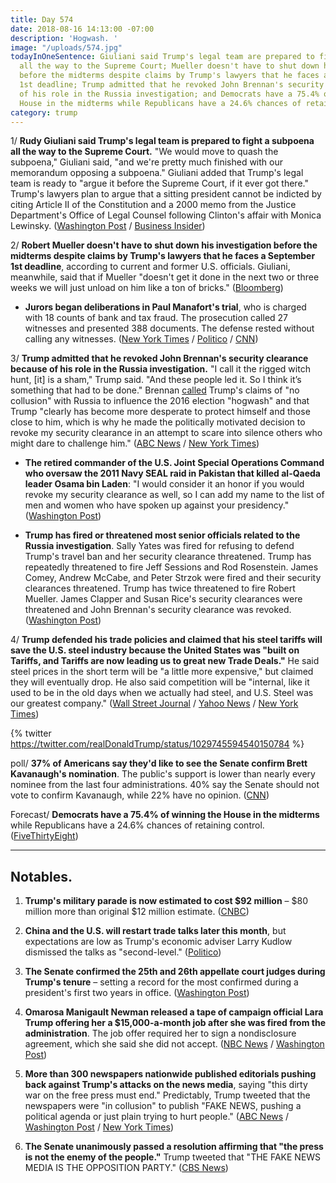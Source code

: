 ```yaml
---
title: Day 574
date: 2018-08-16 14:13:00 -07:00
description: 'Hogwash. '
image: "/uploads/574.jpg"
todayInOneSentence: Giuliani said Trump's legal team are prepared to fight a subpoena
  all the way to the Supreme Court; Mueller doesn't have to shut down his investigation
  before the midterms despite claims by Trump's lawyers that he faces a September
  1st deadline; Trump admitted that he revoked John Brennan's security clearance because
  of his role in the Russia investigation; and Democrats have a 75.4% of winning the
  House in the midterms while Republicans have a 24.6% chances of retaining control.
category: trump
---
```


1/ **Rudy Giuliani said Trump's legal team is prepared to fight a subpoena all the way to the Supreme Court.** "We would move to quash the subpoena," Giuliani said, "and we're pretty much finished with our memorandum opposing a subpoena." Giuliani added that Trump's legal team is ready to "argue it before the Supreme Court, if it ever got there." Trump's lawyers plan to argue that a sitting president cannot be indicted by citing Article II of the Constitution and a 2000 memo from the Justice Department's Office of Legal Counsel following Clinton's affair with Monica Lewinsky. ([Washington Post](https://www.washingtonpost.com/politics/trumps-lawyers-prepare-to-fight-subpoena-all-the-way-to-the-supreme-court/2018/08/15/c65b638c-a0cc-11e8-93e3-24d1703d2a7a_story.html?utm_term=.e13141c6b04f) / [Business Insider](https://www.businessinsider.com/how-trump-legal-team-will-fight-mueller-subpoena-2018-8))

2/ **Robert Mueller doesn't have to shut down his investigation before the midterms despite claims by Trump's lawyers that he faces a September 1st deadline**, according to current and former U.S. officials. Giuliani, meanwhile, said that if Mueller "doesn't get it done in the next two or three weeks we will just unload on him like a ton of bricks." ([Bloomberg](https://www.bloomberg.com/news/articles/2018-08-15/mueller-probe-seen-pushing-past-trump-demanded-sept-1-deadline))

* **Jurors began deliberations in Paul Manafort's trial**, who is charged with 18 counts of bank and tax fraud. The prosecution called 27 witnesses and presented 388 documents. The defense rested without calling any witnesses. ([New York Times](https://www.nytimes.com/2018/08/16/us/politics/paul-manafort-trial-jury-verdict.html) / [Politico](https://www.politico.com/story/2018/08/16/paul-manafort-trial-verdict-latest-updates-779660) / [CNN](https://www.cnn.com/2018/08/16/politics/paul-manafort-trial-robert-mueller-donald-trump/index.html))

3/ **Trump admitted that he revoked John Brennan's security clearance because of his role in the Russia investigation.** "I call it the rigged witch hunt, \[it\] is a sham," Trump said. "And these people led it. So I think it’s something that had to be done." Brennan [called](https://www.nytimes.com/2018/08/16/opinion/john-brennan-trump-russia-collusion-security-clearance.html) Trump's claims of "no collusion" with Russia to influence the 2016 election "hogwash" and that Trump "clearly has become more desperate to protect himself and those close to him, which is why he made the politically motivated decision to revoke my security clearance in an attempt to scare into silence others who might dare to challenge him." ([ABC News](https://abcnews.go.com/Politics/trump-cites-russia-probe-motivation-revoking-cia-directors/story?id=57212696) / [New York Times](https://www.nytimes.com/2018/08/16/us/politics/ex-cia-director-john-brennan-strikes-back-after-trump-revokes-his-security-clearance.html))

* **The retired commander of the U.S. Joint Special Operations Command who oversaw the 2011 Navy SEAL raid in Pakistan that killed al-Qaeda leader Osama bin Laden**: "I would consider it an honor if you would revoke my security clearance as well, so I can add my name to the list of men and women who have spoken up against your presidency." ([Washington Post](https://www.washingtonpost.com/opinions/revoke-my-security-clearance-too-mr-president/2018/08/16/8b149b02-a178-11e8-93e3-24d1703d2a7a_story.html?utm_term=.56d921baaeb6))

* **Trump has fired or threatened most senior officials related to the Russia investigation**. Sally Yates was fired for refusing to defend Trump's travel ban and her security clearance threatened. Trump has repeatedly threatened to fire Jeff Sessions and Rod Rosenstein. James Comey, Andrew McCabe, and Peter Strzok were fired and their security clearances threatened. Trump has twice threatened to fire Robert Mueller. James Clapper and Susan Rice's security clearances were threatened and John Brennan's security clearance was revoked. ([Washington Post](https://www.washingtonpost.com/politics/2018/08/16/trump-has-now-fired-or-threatened-most-senior-officials-related-russia-investigation/))

4/ **Trump defended his trade policies and claimed that his steel tariffs will save the U.S. steel industry because the United States was "built on Tariffs, and Tariffs are now leading us to great new Trade Deals."** He said steel prices in the short term will be "a little more expensive," but claimed they will eventually drop. He also said competition will be "internal, like it used to be in the old days when we actually had steel, and U.S. Steel was our greatest company." ([Wall Street Journal](http://wsj.com/articles/trump-says-his-tariffs-will-rescue-u-s-steel-industry-1534377855) / [Yahoo News](https://finance.yahoo.com/news/donald-trump-country-built-tariffs-163232533.html) / [New York Times](https://www.nytimes.com/2018/08/15/us/politics/trump-tariffs-fact-check.html))

{% twitter https://twitter.com/realDonaldTrump/status/1029745594540150784 %}

poll/ **37% of Americans say they'd like to see the Senate confirm Brett Kavanaugh's nomination**. The public's support is lower than nearly every nominee from the last four administrations. 40% say the Senate should not vote to confirm Kavanaugh, while 22% have no opinion. ([CNN](https://www.cnn.com/2018/08/16/politics/cnn-poll-kavanaugh-confirmation/index.html))

Forecast/ **Democrats have a 75.4% of winning the House in the midterms** while Republicans have a 24.6% chances of retaining control. ([FiveThirtyEight](https://projects.fivethirtyeight.com/2018-midterm-election-forecast/house/))

---

## Notables.

1. **Trump's military parade is now estimated to cost $92 million** – $80 million more than original $12 million estimate. ([CNBC](https://www.cnbc.com/2018/08/16/trump-military-parade-expected-to-cost-80-million-more-than-estimated.html))

2. **China and the U.S. will restart trade talks later this month**, but expectations are low as Trump's economic adviser Larry Kudlow dismissed the talks as "second-level." ([Politico](https://www.politico.com/story/2018/08/16/china-trade-talks-tariffs-august-742543))

3. **The Senate confirmed the 25th and 26th appellate court judges during Trump's tenure** – setting a record for the most confirmed during a president's first two years in office. ([Washington Post](https://www.washingtonpost.com/powerpost/senate-confirms-25th-appellate-judge-as-gop-reshapes-court-at-record-clip/2018/08/16/e357d0d8-a167-11e8-83d2-70203b8d7b44_story.html))

4. **Omarosa Manigault Newman released a tape of campaign official Lara Trump offering her a $15,000-a-month job after she was fired from the administration**. The job offer required her to sign a nondisclosure agreement, which she said she did not accept. ([NBC News](https://www.nbcnews.com/politics/white-house/omarosa-releases-secret-tape-lara-trump-offering-her-15k-month-n901306) / [Washington Post](https://www.washingtonpost.com/politics/omarosa-manigault-newman-releases-secret-recording-of-15000-a-month-job-offer-from-lara-trump/2018/08/16/1b4ad7ea-a179-11e8-8e87-c869fe70a721_story.html))

5. **More than 300 newspapers nationwide published editorials pushing back against Trump's attacks on the news media**, saying "this dirty war on the free press must end." Predictably, Trump tweeted that the newspapers were "in collusion" to publish "FAKE NEWS, pushing a political agenda or just plain trying to hurt people." ([ABC News](https://abcnews.go.com/Politics/300-newspapers-publish-editorials-response-trumps-attack-media/story?id=57194338) / [Washington Post](https://www.washingtonpost.com/news/arts-and-entertainment/wp/2018/08/16/trump-responds-after-hundreds-of-newspaper-editorials-criticize-his-attacks-on-the-press/) / [New York Times](https://www.nytimes.com/2018/08/16/us/politics/trump-news-media-collusion.html))

6. **The Senate unanimously passed a resolution affirming that "the press is not the enemy of the people."** Trump tweeted that "THE FAKE NEWS MEDIA IS THE OPPOSITION PARTY." ([CBS News](https://www.cbsnews.com/news/senate-unanimously-passes-resolution-declaring-the-press-is-not-the-enemy-of-the-people/))
